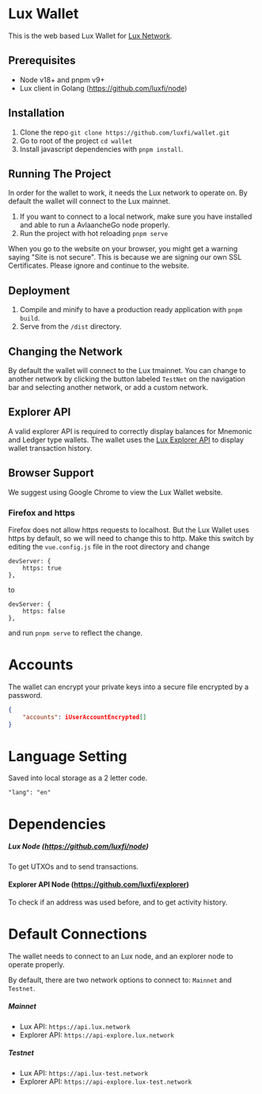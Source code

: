 # Lux Wallet

This is the web based Lux Wallet for [Lux Network](https://lux.network).

## Prerequisites

- Node v18+ and pnpm v9+
- Lux client in Golang (https://github.com/luxfi/node)

## Installation

1. Clone the repo `git clone https://github.com/luxfi/wallet.git`
2. Go to root of the project `cd wallet`
3. Install javascript dependencies with `pnpm install`.

## Running The Project

In order for the wallet to work, it needs the Lux network to operate on. By default the wallet will connect to the Lux mainnet.

1. If you want to connect to a local network, make sure you have installed and able to run a AvlaancheGo node properly.
2. Run the project with hot reloading `pnpm serve`

When you go to the website on your browser, you might get a warning saying
"Site is not secure". This is because we are signing our own SSL Certificates. Please ignore and continue to the website.

## Deployment

1.  Compile and minify to have a production ready application with `pnpm build`.
2.  Serve from the `/dist` directory.

## Changing the Network

By default the wallet will connect to the Lux tmainnet. You can change to another network by clicking the button labeled `TestNet` on the navigation bar and selecting another network, or add a custom network.

## Explorer API

A valid explorer API is required to correctly display balances for Mnemonic and Ledger type wallets.
The wallet uses the [Lux Explorer API](https://explore.lux.network) to display wallet transaction history.

## Browser Support

We suggest using Google Chrome to view the Lux Wallet website.

### Firefox and https

Firefox does not allow https requests to localhost. But the Lux Wallet uses https by default, so we will need to change this to http. Make this switch by editing the `vue.config.js` file in the root directory and change

```
devServer: {
    https: true
},
```

to

```
devServer: {
    https: false
},
```

and run `pnpm serve` to reflect the change.

# Accounts

The wallet can encrypt your private keys into a secure file encrypted by a password.

```json
{
    "accounts": iUserAccountEncrypted[]
}
```

# Language Setting

Saved into local storage as a 2 letter code.

```
"lang": "en"
```

# Dependencies

##### Lux Node (https://github.com/luxfi/node)

To get UTXOs and to send transactions.

#### Explorer API Node (https://github.com/luxfi/explorer)

To check if an address was used before, and to get activity history.

# Default Connections

The wallet needs to connect to an Lux node, and an explorer node to operate properly.

By default, there are two network options to connect to: `Mainnet` and `Testnet`.

##### Mainnet

-   Lux API: `https://api.lux.network`
-   Explorer API: `https://api-explore.lux.network`

##### Testnet

-   Lux API: `https://api.lux-test.network`
-   Explorer API: `https://api-explore.lux-test.network`

